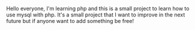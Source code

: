 Hello everyone, I'm learning php and this is a small project to learn how to use mysql with php. It's a small project that I want to improve in the next future but if anyone want to add something be free!
